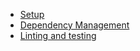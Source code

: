 * [Setup](setup.md)
* [Dependency Management](dependency_management.md)
* [Linting and testing](linting_and_testing.md)